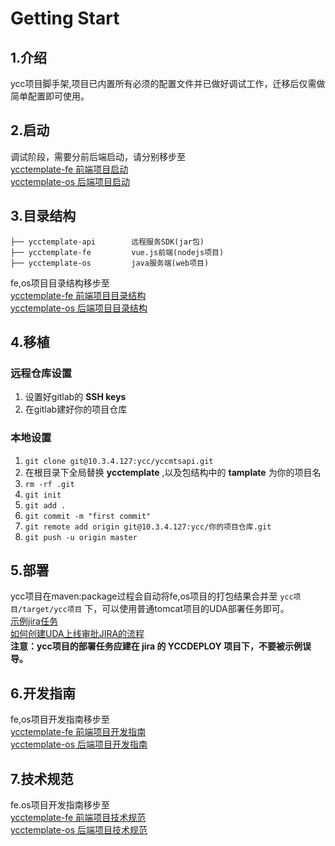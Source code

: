 # Getting Start

## 1.介绍
ycc项目脚手架,项目已内置所有必须的配置文件并已做好调试工作，迁移后仅需做简单配置即可使用。

## 2.启动
调试阶段，需要分前后端启动，请分别移步至  
[ycctemplate-fe 前端项目启动](master/ycctemplate-fe/README.md#1)  
[ycctemplate-os 后端项目启动](master/ycctemplate-os/README.md#2)  

## 3.目录结构
```
├── ycctemplate-api        远程服务SDK(jar包)    
├── ycctemplate-fe         vue.js前端(nodejs项目)
├── ycctemplate-os         java服务端(web项目)

```
fe,os项目目录结构移步至  
[ycctemplate-fe 前端项目目录结构](master/ycctemplate-fe/README.md#3)  
[ycctemplate-os 后端项目目录结构](master/ycctemplate-os/README.md#3)  

## 4.移植

### 远程仓库设置
1. 设置好gitlab的 **SSH keys**  
2. 在gitlab建好你的项目仓库

### 本地设置
1. `git clone git@10.3.4.127:ycc/yccmtsapi.git`  
2. 在根目录下全局替换 **ycctemplate** ,以及包结构中的 **tamplate** 为你的项目名
3. `rm -rf .git`
4. `git init`
5. `git add .`
6. `git commit -m "first commit"`
6. `git remote add origin git@10.3.4.127:ycc/你的项目仓库.git`
7. `git push -u origin master`

## 5.部署
ycc项目在maven:package过程会自动将fe,os项目的打包结果合并至 `ycc项目/target/ycc项目` 下，可以使用普通tomcat项目的UDA部署任务即可。  
[示例jira任务](http://jira.10101111.com/browse/UDEPLOY-3638)  
[如何创建UDA上线审批JIRA的流程](http://wiki.10101111.com/pages/viewpage.action?pageId=116949988)  
**注意：ycc项目的部署任务应建在 jira 的 YCCDEPLOY 项目下，不要被示例误导。** 

## 6.开发指南
fe,os项目开发指南移步至  
[ycctemplate-fe 前端项目开发指南](master/ycctemplate-fe/README.md#4)  
[ycctemplate-os 后端项目开发指南](master/ycctemplate-os/README.md#4)  


## 7.技术规范  
fe.os项目开发指南移步至  
[ycctemplate-fe 前端项目技术规范](master/ycctemplate-fe/README.md#5)  
[ycctemplate-os 后端项目技术规范](master/ycctemplate-os/README.md#5)  


